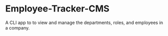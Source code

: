 # Employee-Tracker-CMS
A CLI app to to view and manage the departments, roles, and employees in a company.
